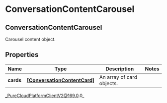 # ConversationContentCarousel

## ConversationContentCarousel
Carousel content object.

## Properties

|Name | Type | Description | Notes|
|------------ | ------------- | ------------- | -------------|
| **cards** | [**[ConversationContentCard]**]([ConversationContentCard]) | An array of card objects. | |



_PureCloudPlatformClientV2@169.0.0_
